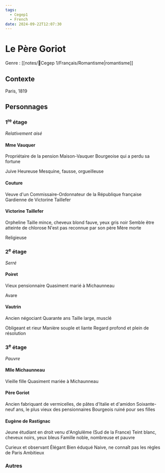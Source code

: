 ```yaml
---
tags:
  - Cegep1
  - French
date: 2024-09-22T12:07:30
---
```


# Le Père Goriot

Genre : [[notes/📕Cegep 1/Français/Romantisme|romantisme]]

## Contexte

Paris, 1819

## Personnages

### 1<sup>re</sup> étage

*Relativement aisé*

#### Mme Vauquer

Propriétaire de la pension Maison-Vauquer
Bourgeoise qui a perdu sa fortune

Juive
Heureuse
Mesquine, fausse, orgueilleuse

#### Couture

Veuve d'un Commissaire-Ordonnateur de la République française
Gardienne de Victorine Taillefer

#### Victorine Taillefer

Orpheline
Taille mince, cheveux blond fauve, yeux gris noir
Semble être atteinte de chlorose
N'est pas reconnue par son père
Mère morte

Religieuse

### 2<sup>e</sup> étage

*Serré*

#### Poiret

Vieux pensionnaire
Quasiment marié à Michaunneau

Avare

#### Vautrin

Ancien négociant
Quarante ans
Taille large, musclé

Obligeant et rieur
Manière souple et liante
Regard profond et plein de résolution

### 3<sup>e</sup> étage

*Pauvre*

#### Mlle Michaunneau

Vieille fille
Quasiment mariée à Michaunneau

#### Père Goriot

Ancien fabriquant de vermicelles, de pâtes d'Italie et d'amidon
Soixante-neuf ans, le plus vieux des pensionnaires
Bourgeois ruiné pour ses filles

#### Eugène de Rastignac

Jeune étudiant en droit venu d'Anglulême (Sud de la France)
Teint blanc, cheveux noirs, yeux bleus
Famille noble, nombreuse et pauvre

Curieux et observant
Élégant
Bien éduqué
Naive, ne connaît pas les règles de Paris
Ambitieux

### Autres

